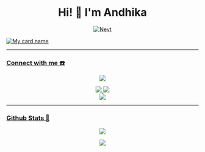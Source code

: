 <h1 align="center">Hi! 👋 I'm Andhika</h1>

<p align="center">
  <a href="https://instagram.com/NevtBotz"><img src="http://readme-typing-svg.herokuapp.com?color=000000&center=true&vCenter=true&multiline=false&lines=Just+Normal+People+From+Indonesia.;Im+14+Years+old.;studying+to+be+a+programmer." alt="Nevt">
</p>
  
![My card name](https://cardivo.vercel.app/api?name=AndhikaGG&description=Hi,%20Welcome%20To%20My%20Profile%20❤&image=https://avatars.githubusercontent.com/u/78576587?v=4)

------
### Connect with me ☎️
<p align="center">
  <img src="https://c.tenor.com/owx4Hlt5V8kAAAAC/loli-cute.gif" />
</p>
<p align="center">
  <a href="https://instagram.com/AndhiikaGG"><img src="https://img.shields.io/badge/Instagram-E4405F?style=for-the-badge&logo=instagram&logoColor=white"/> 
  <a href="https://chat.whatsapp.com/HaRSL0A0SFl65kYJ53K4Wv"><img src="https://img.shields.io/badge/WhatsApp-25D366?style=for-the-badge&logo=whatsapp&logoColor=white" /><br>
  <a name=zeeoneofc&label=VIEWS&style=flat-square&color=orange" />
  <a href="https://github.com/AndhikaGG"><img src="https://img.shields.io/badge/-GitHub-black?style=flat-square&logo=github" /> 
</p>

------
                                                                                                                                       
### Github Stats 🚀

<p align="center"><a href="https://github.com/NevtBotz"><img src="https://github-readme-stats.vercel.app/api?username=AndhikaGG&show_icons=true&theme=radical"></a></p>
<p align="center"><a href="https://github.com/NevtBotz"><img src="https://github-readme-stats.vercel.app/api/top-langs/?username=AndhikaGG&theme=radical&layout=compact"></a></p>

